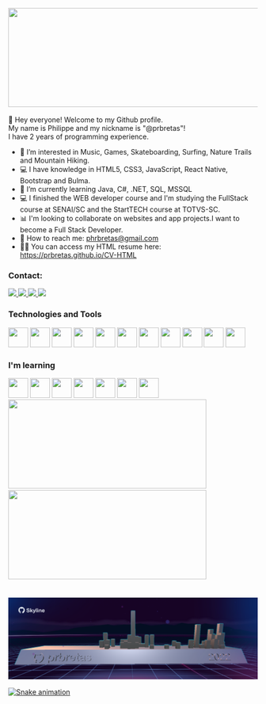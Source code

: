   
  <img style="width: 1000px;
           height: 200px;
            position: top center;" src="https://i.gifer.com/origin/37/376a66dacbd417010b5eda0d46ada276.gif"/>


👋 Hey everyone! Welcome to my Github profile.
 <br>
 My name is Philippe and my nickname is "@prbretas"!
 <br>
 I have 2 years of programming experience.

- 🤩 I’m interested in Music, Games, Skateboarding, Surfing, Nature Trails and Mountain Hiking.
- 💻 I have knowledge in HTML5, CSS3, JavaScript, React Native, Bootstrap and Bulma.
- 🌱 I’m currently learning Java, C#, .NET, SQL, MSSQL
- 💻 I finished the WEB developer course and I'm studying the FullStack course at SENAI/SC and the StartTECH course at TOTVS-SC.
- 📊 I'm looking to collaborate on websites and app projects.I want to become a Full Stack Developer.
- 📨 How to reach me: phrbretas@gmail.com
- 🧑‍💻 You can access my HTML resume here: https://prbretas.github.io/CV-HTML



### Contact:

<div>
  
  <a href = "mailto:phrbretas@gmail.com">
<img src="https://img.shields.io/badge/Gmail-D14836?style=for-the-badge&logo=gmail&logoColor=white" target="_blank">
</a>
  
<a href="https://www.linkedin.com/in/phrbretas" target="_blank">
<img src="https://img.shields.io/badge/-LinkedIn-%230077B5?style=for-the-badge&logo=linkedin&logoColor=white" target="_blank">
</a>  
 
<a href="https://instagram.com/prbretas" target="_blank">
<img src="https://img.shields.io/badge/-Instagram-%23E4405F?style=for-the-badge&logo=instagram&logoColor=white" target="_blank">
</a>

<a href = "https://bitbucket.org/prbretas/" target="_blank">
<img src="https://img.shields.io/badge/Bitbucket-330F63?style=for-the-badge&logo=bitbucket&logoColor=white" target="_blank">
</a>

</div>




### Technologies and Tools
<div class="display:"flex";>
<img width="40" height="40" src="https://cdn.jsdelivr.net/gh/devicons/devicon/icons/html5/html5-original-wordmark.svg" />
<img width="40" height="40" src="https://cdn.jsdelivr.net/gh/devicons/devicon/icons/css3/css3-original-wordmark.svg" />
<img width="40" height="40" src="https://cdn.jsdelivr.net/gh/devicons/devicon/icons/javascript/javascript-original.svg" />
<img width="40" height="40" src="https://cdn.jsdelivr.net/gh/devicons/devicon/icons/bootstrap/bootstrap-original-wordmark.svg" />      
<img width="40" height="40" src="https://cdn.jsdelivr.net/gh/devicons/devicon/icons/bulma/bulma-plain.svg" />                                                 
<img width="40" height="40" src="https://cdn.jsdelivr.net/gh/devicons/devicon/icons/canva/canva-original.svg" />
<img width="40" height="40" src="https://cdn.jsdelivr.net/gh/devicons/devicon/icons/codepen/codepen-plain.svg" />
<img width="40" height="40" src="https://cdn.jsdelivr.net/gh/devicons/devicon/icons/visualstudio/visualstudio-plain.svg" />
<img width="40" height="40" src="https://cdn.jsdelivr.net/gh/devicons/devicon/icons/github/github-original-wordmark.svg" /> 
<img width="40" height="40" src="https://cdn.jsdelivr.net/gh/devicons/devicon/icons/bitbucket/bitbucket-original.svg" />
<img width="40" height="40" src="https://cdn.jsdelivr.net/gh/devicons/devicon/icons/react/react-original-wordmark.svg" />    

</div>
                      
                                                                                                                       
### I'm learning
<div class="display:"flex";>                                                                                                        
      
<img width="40" height="40" src="https://cdn.jsdelivr.net/gh/devicons/devicon/icons/java/java-original-wordmark.svg" />
<img width="40" height="40" src="https://cdn.jsdelivr.net/gh/devicons/devicon/icons/csharp/csharp-original.svg" />
<img width="40" height="40" src="https://cdn.jsdelivr.net/gh/devicons/devicon/icons/dotnetcore/dotnetcore-original.svg" />
<img  width="40" height="40" src="https://cdn.jsdelivr.net/gh/devicons/devicon/icons/microsoftsqlserver/microsoftsqlserver-plain-wordmark.svg" />
<img  width="40" height="40" src="https://cdn.jsdelivr.net/gh/devicons/devicon/icons/apache/apache-original-wordmark.svg" />
<img width="40" height="40" src="https://cdn.jsdelivr.net/gh/devicons/devicon/icons/docker/docker-original-wordmark.svg" />
<img width="40" height="40" src="https://cdn.jsdelivr.net/gh/devicons/devicon/icons/intellij/intellij-original-wordmark.svg" />
          
                   
</div>    
                           



<div>
<a href="https://github.com/prbretas">
<img height="180em" width="400em" src="https://github-readme-stats.vercel.app/api/top-langs/?username=prbretas&layout=compact&langs_count=7&theme=dracula"/>
<img height="180em" width="400em" src="https://github-readme-stats.vercel.app/api?username=prbretas&show_icons=true&theme=dracula&include_all_commits=true&count_private=true"/>
 </div>
  
  <br>
  <br>
  <img src="skyline github.png">
  

![Snake animation](https://github.com/prbretas/prbretas/blob/output/github-contribution-grid-snake.svg)


 <!--
OUTROS MODELOS
[![Top Langs](https://github-readme-stats.vercel.app/api/top-langs/?username=prbretas&layout=compact)](https://github.com/anuraghazra/github-readme-stats)
![Karanalpe Status](https://github-readme-stats.vercel.app/api?username=prbretas&show_icons=true)   
-->


